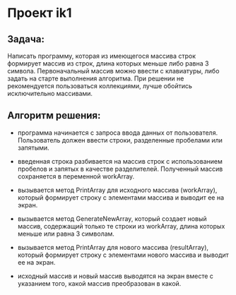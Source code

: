 # Проект ik1 #

## Задача: ##
Написать программу, которая из имеющегося массива строк формирует массив из строк, длина которых меньше либо равна 3 символа. Первоначальный массив можно ввести с клавиатуры, либо задать на старте выполнения алгоритма. При решении не рекомендуется пользоваться коллекциями, лучше обойтись исключительно массивами.


## Алгоритм решения: ##
* программа начинается с запроса ввода данных от пользователя. Пользователь должен ввести строки, разделенные пробелами или запятыми.

* введенная строка разбивается на массив строк с использованием пробелов и запятых в качестве разделителей. Полученный массив сохраняется в переменной workArray.

* вызывается метод PrintArray для исходного массива (workArray), который формирует строку с элементами массива и выводит ее на экран.

* вызывается метод GenerateNewArray, который создает новый массив, содержащий только те строки из workArray, длина которых меньше или равна 3 символам.

* вызывается метод PrintArray для нового массива (resultArray), который формирует строку с элементами нового массива и выводит ее на экран.

* исходный массив и новый массив выводятся на экран вместе с указанием того, какой массив преобразован в какой.
